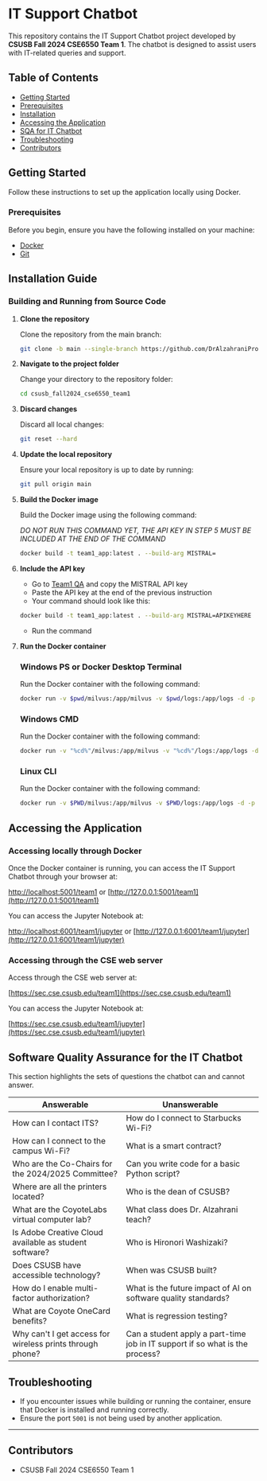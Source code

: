 # IT Support Chatbot

This repository contains the IT Support Chatbot project developed by **CSUSB Fall 2024 CSE6550 Team 1**. The chatbot is designed to assist users with IT-related queries and support.

## Table of Contents

- [Getting Started](#getting-started)
- [Prerequisites](#prerequisites)
- [Installation](#installation)
- [Accessing the Application](#accessing-the-application)
- [SQA for IT Chatbot](#software-quality-assurance-for-the-it-chatbot)
- [Troubleshooting](#troubleshooting)
- [Contributors](#contributors)

## Getting Started

Follow these instructions to set up the application locally using Docker.

### Prerequisites

Before you begin, ensure you have the following installed on your machine:

- [Docker](https://www.docker.com/get-started)
- [Git](https://git-scm.com/downloads)

## Installation Guide

### Building and Running from Source Code

1. **Clone the repository**

   Clone the repository from the main branch:

   ```bash
   git clone -b main --single-branch https://github.com/DrAlzahraniProjects/csusb_fall2024_cse6550_team1.git
   ```

2. **Navigate to the project folder**

   Change your directory to the repository folder:

   ```bash
   cd csusb_fall2024_cse6550_team1
   ```
3. **Discard changes**

   Discard all local changes:
   ```bash
   git reset --hard
   ```

5. **Update the local repository**

   Ensure your local repository is up to date by running:

   ```bash
   git pull origin main
   ```
   
6. **Build the Docker image**

   Build the Docker image using the following command:

   *DO NOT RUN THIS COMMAND YET, THE API KEY IN STEP 5 MUST BE INCLUDED AT THE END OF THE COMMAND*

   ```bash
   docker build -t team1_app:latest . --build-arg MISTRAL=
   ```

7. **Include the API key**

   - Go to [Team1 QA](https://csusb.instructure.com/courses/43192/discussion_topics/419701) and copy the MISTRAL API key
   - Paste the API key at the end of the previous instruction
   - Your command should look like this:
   ```bash
   docker build -t team1_app:latest . --build-arg MISTRAL=APIKEYHERE
   ```
   - Run the command

8. **Run the Docker container**

   ### Windows PS or Docker Desktop Terminal

   Run the Docker container with the following command:

   ```bash
   docker run -v $pwd/milvus:/app/milvus -v $pwd/logs:/app/logs -d -p 5001:5001 -p 6001:6001 team1_app
   ```

   ### Windows CMD
   
   Run the Docker container with the following command:

   ```bash
   docker run -v "%cd%"/milvus:/app/milvus -v "%cd%"/logs:/app/logs -d -p 5001:5001 -p 6001:6001 team1_app
   ```

   ### Linux CLI
   
   Run the Docker container with the following command:

   ```bash
   docker run -v $PWD/milvus:/app/milvus -v $PWD/logs:/app/logs -d -p 5001:5001 -p 6001:6001 team1_app
   ```

## Accessing the Application

### Accessing locally through Docker 
Once the Docker container is running, you can access the IT Support Chatbot through your browser at:

[http://localhost:5001/team1](http://localhost:5001/team1) or [http://127.0.0.1:5001/team1](http://127.0.0.1:5001/team1)

You can access the Jupyter Notebook at:

[http://localhost:6001/team1/jupyter](http://localhost:6001/team1/jupyter) or [http://127.0.0.1:6001/team1/jupyter](http://127.0.0.1:6001/team1/jupyter)

### Accessing through the CSE web server
Access through the CSE web server at:

[https://sec.cse.csusb.edu/team1](https://sec.cse.csusb.edu/team1)

You can access the Jupyter Notebook at:

[https://sec.cse.csusb.edu/team1/jupyter](https://sec.cse.csusb.edu/team1/jupyter)

## Software Quality Assurance for the IT Chatbot

This section highlights the sets of questions the chatbot can and cannot answer.


| **Answerable**                                      | **Unanswerable**                                 |
|-----------------------------------------------------|--------------------------------------------------|
| How can I contact ITS?                              | How do I connect to Starbucks Wi-Fi?             |
| How can I connect to the campus Wi-Fi?              | What is a smart contract?                        |
| Who are the Co-Chairs for the 2024/2025 Committee?  | Can you write code for a basic Python script?     |
| Where are all the printers located?                 | Who is the dean of CSUSB?                        |
| What are the CoyoteLabs virtual computer lab?       | What class does Dr. Alzahrani teach?             |
| Is Adobe Creative Cloud available as student software? | Who is Hironori Washizaki?                    |
| Does CSUSB have accessible technology?              | When was CSUSB built?                            |
| How do I enable multi-factor authorization?         | What is the future impact of AI on software quality standards? |
| What are Coyote OneCard benefits?                   | What is regression testing?                     |
| Why can't I get access for wireless prints through phone? | Can a student apply a part-time job in IT support if so what is the process? |


## Troubleshooting

- If you encounter issues while building or running the container, ensure that Docker is installed and running correctly.
- Ensure the port `5001` is not being used by another application.

---

## Contributors

- CSUSB Fall 2024 CSE6550 Team 1

